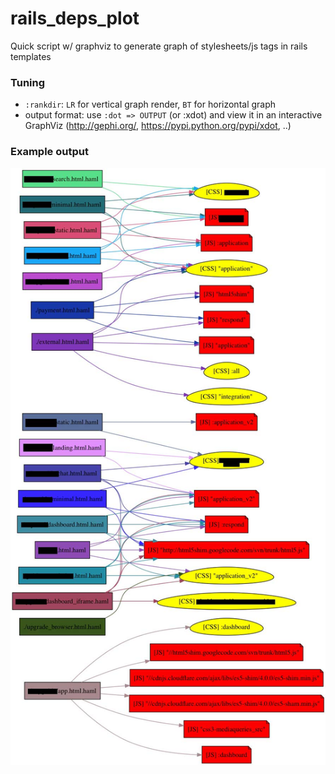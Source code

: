 # rails_deps_plot
Quick script w/ graphviz to generate graph of stylesheets/js tags in rails templates

### Tuning

- `:rankdir`: `LR` for vertical graph render, `BT` for horizontal graph
- output format: use `:dot => OUTPUT` (or :xdot) and view it in an interactive GraphViz (http://gephi.org/, https://pypi.python.org/pypi/xdot, ..)

### Example output

![Example output](example/output.jpg)

